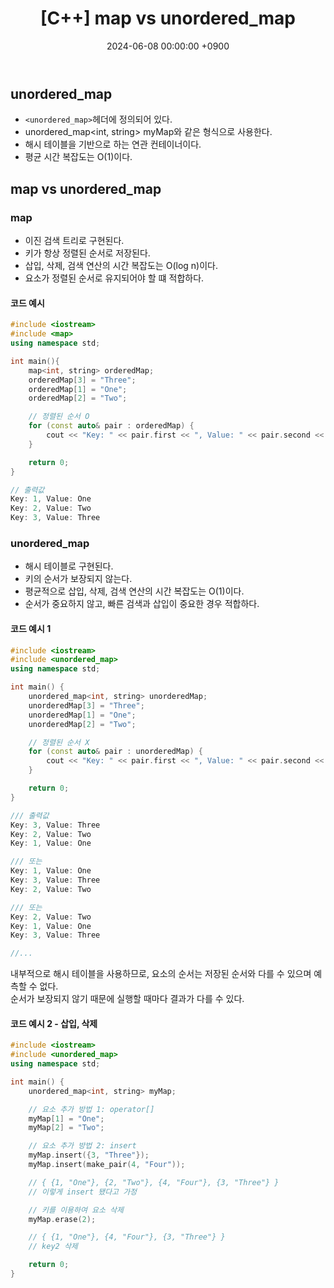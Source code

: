 ﻿---
classes: wide
toc: true
toc_label: "My Table of Contents"
#toc_icon: "cog"
layout: single
title: "[C++] map vs unordered_map"
date: "2024-06-08 00:00:00 +0900"
last_modified_at: "2024-06-08 00:00:00 +0900"
categories:
  - C++
tags:
  - c++
author_profile: true
sidebar:
    nav: docs
---

## unordered_map
- `<unordered_map>`헤더에 정의되어 있다.
- unordered_map<int, string> myMap와 같은 형식으로 사용한다.
- 해시 테이블을 기반으로 하는 연관 컨테이너이다.
- 평균 시간 복잡도는 O(1)이다.

## map vs unordered_map 

### map
- 이진 검색 트리로 구현된다.
- 키가 항상 정렬된 순서로 저장된다.
- 삽입, 삭제, 검색 연산의 시간 복잡도는 O(log n)이다.
- 요소가 정렬된 순서로 유지되어야 할 떄 적합하다.

#### 코드 예시
```c++
#include <iostream>
#include <map>
using namespace std;

int main(){
    map<int, string> orderedMap;
    orderedMap[3] = "Three";
    orderedMap[1] = "One";
    orderedMap[2] = "Two";

    // 정렬된 순서 O
    for (const auto& pair : orderedMap) {
        cout << "Key: " << pair.first << ", Value: " << pair.second << endl;
    }

    return 0;
}

// 출력값
Key: 1, Value: One
Key: 2, Value: Two
Key: 3, Value: Three

```

### unordered_map
- 해시 테이블로 구현된다.
- 키의 순서가 보장되지 않는다.
- 평균적으로 삽입, 삭제, 검색 연산의 시간 복잡도는 O(1)이다.
- 순서가 중요하지 않고, 빠른 검색과 삽입이 중요한 경우 적합하다.

#### 코드 예시 1
```c++
#include <iostream>
#include <unordered_map>
using namespace std;

int main() {
    unordered_map<int, string> unorderedMap;
    unorderedMap[3] = "Three";
    unorderedMap[1] = "One";
    unorderedMap[2] = "Two";

    // 정렬된 순서 X
    for (const auto& pair : unorderedMap) {
        cout << "Key: " << pair.first << ", Value: " << pair.second << endl;
    }

    return 0;
}

/// 출력값 
Key: 3, Value: Three
Key: 2, Value: Two
Key: 1, Value: One

/// 또는
Key: 1, Value: One
Key: 3, Value: Three
Key: 2, Value: Two

/// 또는
Key: 2, Value: Two
Key: 1, Value: One
Key: 3, Value: Three

//...

```
내부적으로 해시 테이블을 사용하므로, 요소의 순서는 저장된 순서와 다를 수 있으며 예측할 수 없다.
<br/> 순서가 보장되지 않기 때문에 실행할 때마다 결과가 다를 수 있다.

#### 코드 예시 2 - 삽입, 삭제
```c++
#include <iostream>
#include <unordered_map>
using namespace std;

int main() {
    unordered_map<int, string> myMap;

    // 요소 추가 방법 1: operator[]
    myMap[1] = "One";
    myMap[2] = "Two";

    // 요소 추가 방법 2: insert
    myMap.insert({3, "Three"});
    myMap.insert(make_pair(4, "Four"));

    // { {1, "One"}, {2, "Two"}, {4, "Four"}, {3, "Three"} } 
    // 이렇게 insert 됐다고 가정

    // 키를 이용하여 요소 삭제
    myMap.erase(2);

    // { {1, "One"}, {4, "Four"}, {3, "Three"} } 
    // key2 삭제

    return 0;
}

```